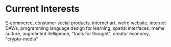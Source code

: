 # Current Interests
E-commerce, consumer social products, internet art, weird website, internet DAWs, programming language design for learning, spatial interfaces, meme culture, augmented itelligence, "tools for thought", creator economy, "crypto-media"


